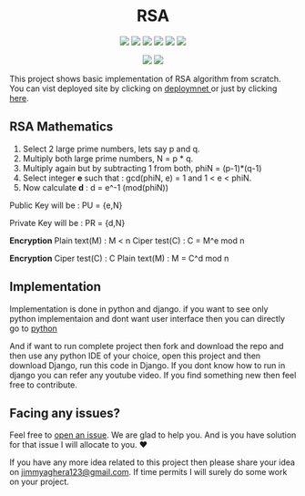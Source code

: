 <h1 align="center">RSA </h1>
<div align="center">
  
<a href="https://github.com/Jimmy5467/RSA/stargazers"><img src="https://img.shields.io/github/stars/Jimmy5467/RSA?style=flat-square"/></a> 
<a href="https://github.com/Jimmy5467/RSA/network/members"><img src="https://img.shields.io/github/forks/Jimmy5467/RSA?style=flat-square"/></a> 
<a href="https://github.com/Jimmy5467/RSA/pullss"><img src="https://img.shields.io/github/issues-pr/Jimmy5467/RSA?&style=flat-square"/></a> 
<a href="https://github.com/Jimmy5467/RSA/issues"><img src="https://img.shields.io/github/issues/Jimmy5467/RSA?style=flat-square"/></a> 
<a href="https://github.com/Jimmy5467/RSA/graphs/contributors"><img src="https://img.shields.io/github/contributors/Jimmy5467/RSA?&style=flat-square&color=orange"/></a> 
<a href="https://github.com/Jimmy5467/RSA/blob/master/LICENSE"><img src="https://img.shields.io/github/license/Jimmy5467/RSA?&style=flat-square&color=yellow"/></a> 
<br>
  
![](https://img.shields.io/badge/Star-If_Liked-%23FF0000.svg?&style=flat-square&logoColor=white&color=white)
![](https://img.shields.io/badge/Fork-If_you_found_interesting-%23FF0000.svg?&style=flat-square&logoColor=white&color=white)<br>
</div>  

This project shows basic implementation of RSA algorithm from scratch. You can vist deployed site by clicking on <a href = "https://github.com/Jimmy5467/RSA/deployments/activity_log?environment=rsa-jimmy5467"> deploymnet </a> or just by clicking <a href="https://rsa-jimmy5467.herokuapp.com/"> here</a>.

## RSA Mathematics
1. Select 2 large prime numbers, lets say p and q.
2. Multiply both large prime numbers, N = p * q.
3. Multiply again but by subtracting 1 from both, phiN = (p-1)*(q-1)
4. Select integer **e** such that : gcd(phiN, e) = 1 and  1 < e < phiN.
5. Now calculate **d** :  d = e^-1 (mod(phiN))

Public Key will be : PU = {e,N}

Private Key will be : PR = {d,N}

**Encryption**
Plain text(M) : M < n
Ciper test(C) : C = M^e mod n


**Encryption**
Ciper test(C) : C 
Plain text(M) : M = C^d mod n

## Implementation

Implementation is done in python and django. if you want to see only python implementaion and dont want user interface then you can directly go to [python](https://github.com/Jimmy5467/RSA/blob/master/Py_files_RSA/main.py)

And if want to run complete project then fork and download the repo and then use any python IDE of your choice, open this project and then download Django, run this code in Django. If you dont know how to run in django you can refer any youtube video. If you find something new then feel free to contribute.    
<!--


## Demo:

![](https://github.com/Jimmy5467/home_automation_using_camera/blob/master/gif.gif)
-->
## Facing any issues?

Feel free to [open an issue](https://github.com/Jimmy5467/RSA/issues/new?assignees=&labels=Query&title=Query). We are glad to help you. And is you have solution for that issue I will allocate to you. ❤️ 

If you have any more idea related to this project then please share your idea on jimmyaghera123@gmail.com. If time permits I will surely do some work on your project.


